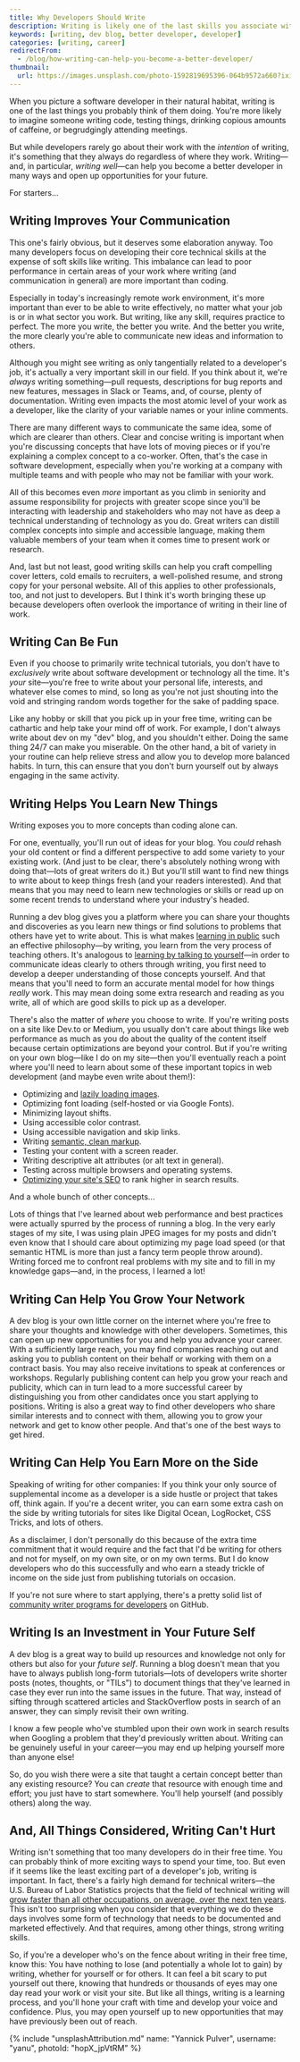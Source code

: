 ```yaml
---
title: Why Developers Should Write
description: Writing is likely one of the last skills you associate with software development. But it plays a key role in everything that we do and can help you build a more successful career.
keywords: [writing, dev blog, better developer, developer]
categories: [writing, career]
redirectFrom:
  - /blog/how-writing-can-help-you-become-a-better-developer/
thumbnail:
  url: https://images.unsplash.com/photo-1592819695396-064b9572a660?ixid=MnwxMjA3fDB8MHxwaG90by1wYWdlfHx8fGVufDB8fHx8&ixlib=rb-1.2.1&auto=format&fit=crop&w=1600&h=900&q=80
---
```


When you picture a software developer in their natural habitat, writing is one of the last things you probably think of them doing. You're more likely to imagine someone writing code, testing things, drinking copious amounts of caffeine, or begrudgingly attending meetings.

But while developers rarely go about their work with the *intention* of writing, it's something that they always do regardless of where they work. Writing—and, in particular, *writing well*—can help you become a better developer in many ways and open up opportunities for your future.

For starters...

## Writing Improves Your Communication

This one's fairly obvious, but it deserves some elaboration anyway. Too many developers focus on developing their core technical skills at the expense of soft skills like writing. This imbalance can lead to poor performance in certain areas of your work where writing (and communication in general) are more important than coding.

Especially in today's increasingly remote work environment, it's more important than ever to be able to write effectively, no matter what your job is or in what sector you work. But writing, like any skill, requires practice to perfect. The more you write, the better you write. And the better you write, the more clearly you're able to communicate new ideas and information to others.

Although you might see writing as only tangentially related to a developer's job, it's actually a very important skill in our field. If you think about it, we're *always* writing something—pull requests, descriptions for bug reports and new features, messages in Slack or Teams, and, of course, plenty of documentation. Writing even impacts the most atomic level of your work as a developer, like the clarity of your variable names or your inline comments.

There are many different ways to communicate the same idea, some of which are clearer than others. Clear and concise writing is important when you're discussing concepts that have lots of moving pieces or if you're explaining a complex concept to a co-worker. Often, that's the case in software development, especially when you're working at a company with multiple teams and with people who may not be familiar with your work.

All of this becomes even *more* important as you climb in seniority and assume responsibility for projects with greater scope since you'll be interacting with leadership and stakeholders who may not have as deep a technical understanding of technology as you do. Great writers can distill complex concepts into simple and accessible language, making them valuable members of your team when it comes time to present work or research.

And, last but not least, good writing skills can help you craft compelling cover letters, cold emails to recruiters, a well-polished resume, and strong copy for your personal website. All of this applies to other professionals, too, and not just to developers. But I think it's worth bringing these up because developers often overlook the importance of writing in their line of work.

## Writing Can Be Fun

Even if you choose to primarily write technical tutorials, you don't have to *exclusively* write about software development or technology all the time. It's *your* site—you're free to write about your personal life, interests, and whatever else comes to mind, so long as you're not just shouting into the void and stringing random words together for the sake of padding space.

Like any hobby or skill that you pick up in your free time, writing can be cathartic and help take your mind off of work. For example, I don't always write about dev on my "dev" blog, and you shouldn't either. Doing the same thing 24/7 can make you miserable. On the other hand, a bit of variety in your routine can help relieve stress and allow you to develop more balanced habits. In turn, this can ensure that you don't burn yourself out by always engaging in the same activity.

## Writing Helps You Learn New Things

Writing exposes you to more concepts than coding alone can.

For one, eventually, you'll run out of ideas for your blog. You *could* rehash your old content or find a different perspective to add some variety to your existing work. (And just to be clear, there's absolutely nothing wrong with doing that—lots of great writers do it.) But you'll still want to find new things to write about to keep things fresh (and your readers interested). And that means that you may need to learn new technologies or skills or read up on some recent trends to understand where your industry's headed.

Running a dev blog gives you a platform where you can share your thoughts and discoveries as you learn new things or find solutions to problems that others have yet to write about. This is what makes [learning in public](https://www.swyx.io/learn-in-public/) such an effective philosophy—by writing, you learn from the very process of teaching others. It's analogous to [learning by talking to yourself](https://hbr.org/2017/05/talking-to-yourself-out-loud-can-help-you-learn)—in order to communicate ideas clearly to others through writing, you first need to develop a deeper understanding of those concepts yourself. And that means that you'll need to form an accurate mental model for how things *really* work. This may mean doing some extra research and reading as you write, all of which are good skills to pick up as a developer.

There's also the matter of *where* you choose to write. If you're writing posts on a site like Dev.to or Medium, you usually don't care about things like web performance as much as you do about the quality of the content itself because certain optimizations are beyond your control. But if you're writing on your own blog—like I do on my site—then you'll eventually reach a point where you'll need to learn about some of these important topics in web development (and maybe even write about them!):

- Optimizing and [lazily loading images](/blog/optimizing-images-for-the-web/).
- Optimizing font loading (self-hosted or via Google Fonts).
- Minimizing layout shifts.
- Using accessible color contrast.
- Using accessible navigation and skip links.
- Writing [semantic, clean markup](/blog/semantic-html-accessibility/).
- Testing your content with a screen reader.
- Writing descriptive alt attributes (or alt text in general).
- Testing across multiple browsers and operating systems.
- [Optimizing your site's SEO](/blog/seo-blogging-tips/) to rank higher in search results.

And a whole bunch of other concepts...

Lots of things that I've learned about web performance and best practices were actually spurred by the process of running a blog. In the very early stages of my site, I was using plain JPEG images for my posts and didn't even know that I should care about optimizing my page load speed (or that semantic HTML is more than just a fancy term people throw around). Writing forced me to confront real problems with my site and to fill in my knowledge gaps—and, in the process, I learned a lot!

## Writing Can Help You Grow Your Network

A dev blog is your own little corner on the internet where you're free to share your thoughts and knowledge with other developers. Sometimes, this can open up new opportunities for you and help you advance your career. With a sufficiently large reach, you may find companies reaching out and asking you to publish content on their behalf or working with them on a contract basis. You may also receive invitations to speak at conferences or workshops. Regularly publishing content can help you grow your reach and publicity, which can in turn lead to a more successful career by distinguishing you from other candidates once you start applying to positions. Writing is also a great way to find other developers who share similar interests and to connect with them, allowing you to grow your network and get to know other people. And that's one of the best ways to get hired.

## Writing Can Help You Earn More on the Side

Speaking of writing for other companies: If you think your only source of supplemental income as a developer is a side hustle or project that takes off, think again. If you're a decent writer, you can earn some extra cash on the side by writing tutorials for sites like Digital Ocean, LogRocket, CSS Tricks, and lots of others.

As a disclaimer, I don't personally do this because of the extra time commitment that it would require and the fact that I'd be writing for others and not for myself, on my own site, or on my own terms. But I do know developers who do this successfully and who earn a steady trickle of income on the side just from publishing tutorials on occasion.

If you're not sure where to start applying, there's a pretty solid list of [community writer programs for developers](https://github.com/malgamves/CommunityWriterPrograms) on GitHub.

## Writing Is an Investment in Your Future Self

A dev blog is a great way to build up resources and knowledge not only for others but also for your *future self*. Running a blog doesn't mean that you have to always publish long-form tutorials—lots of developers write shorter posts (notes, thoughts, or "TILs") to document things that they've learned in case they ever run into the same issues in the future. That way, instead of sifting through scattered articles and StackOverflow posts in search of an answer, they can simply revisit their own writing.

I know a few people who've stumbled upon their own work in search results when Googling a problem that they'd previously written about. Writing can be genuinely useful in your career—you may end up helping yourself more than anyone else!

So, do you wish there were a site that taught a certain concept better than any existing resource? You can *create* that resource with enough time and effort; you just have to start somewhere. You'll help yourself (and possibly others) along the way.

## And, All Things Considered, Writing Can't Hurt

Writing isn't something that too many developers do in their free time. You can probably think of more exciting ways to spend your time, too. But even if it seems like the least exciting part of a developer's job, writing is important. In fact, there's a fairly high demand for technical writers—the U.S. Bureau of Labor Statistics projects that the field of technical writing will [grow faster than all other occupations, on average, over the next ten years](https://www.bls.gov/ooh/media-and-communication/technical-writers.htm#tab-6). This isn't too surprising when you consider that everything we do these days involves some form of technology that needs to be documented and marketed effectively. And that requires, among other things, strong writing skills.

So, if you're a developer who's on the fence about writing in their free time, know this: You have nothing to lose (and potentially a whole lot to gain) by writing, whether for yourself or for others. It can feel a bit scary to put yourself out there, knowing that hundreds or thousands of eyes may one day read your work or visit your site. But like all things, writing is a learning process, and you'll hone your craft with time and develop your voice and confidence. Plus, you may open yourself up to new opportunities that may have previously been out of reach.

{% include "unsplashAttribution.md" name: "Yannick Pulver", username: "yanu", photoId: "hopX_jpVtRM" %}
